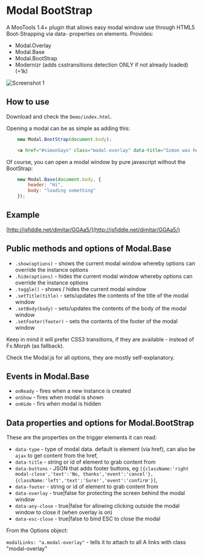 Modal BootStrap
===============

A MooTools 1.4+ plugin that allows easy modal window use through HTML5 Boot-Strapping via data- properties on elements.
Provides:

  - Modal.Overlay
  - Modal.Base
  - Modal.BootStrap
  - Modernizr (adds csstransitions detection ONLY if not already loaded) (+1k)

![Screenshot 1](http://fragged.org/img/Modal.BootStrap.png)

How to use
----------

Download and check the `Demo/index.html`.

Opening a modal can be as simple as adding this:

```javascript
    new Modal.BootStrap(document.body);
```

```HTML
    <a href="#simonSays" class="modal-overlay" data-title="Simon was here">Load contents of id=simonSays into a modal</a>`
```

Of course, you can open a modal window by pure javascript without the BootStrap:

```javascript
    new Modal.Base(document.body, {
        header: "Hi",
        body: "loading something"
    });
```

Example
-------

[http://jsfiddle.net/dimitar/GGAa5/](http://jsfiddle.net/dimitar/GGAa5/)


Public methods and options of Modal.Base
----------------------------------------

- `.show(options)` - shows the current modal window whereby options can override the instance options
- `.hide(options)` - hides the current modal window whereby options can override the instance options
- `.toggle()` - shows / hides the current modal window
- `.setTitle(title)` - sets/updates the contents of the title of the modal window
- `.setBody(body)` - sets/updates the contents of the body of the modal window
- `.setFooter(footer)` - sets the contents of the footer of the modal window

Keep in mind it will prefer CSS3 transitions, if they are available - instead of Fx.Morph (as fallback).

Check the Modal.js for all options, they are mostly self-explanatory.

Events in Modal.Base
--------------------

- `onReady` - fires when a new instance is created
- `onShow` - fires when modal is shown
- `onHide` - firs when modal is hidden

Data properties and options for Modal.BootStrap
-----------------------------------------------

These are the properties on the trigger elements it can read:

- `data-type` - type of modal data. default is element (via href), can also be `ajax` to get content from the href,
- `data-title` - string or id of element to grab content from
- `data-buttons` - JSON that adds footer buttons, eg `[{className:'right modal-close','text':'No, thanks','event':'cancel'},{className:'left','text':'Sure!','event':'confirm'}]`,
- `data-footer` - string or id of element to grab content from
- `data-overlay` - true|false for protecting the screen behind the modal window
- `data-any-close` - true|false for allowing clicking outside the modal window to close it (when overlay is on)
- `data-esc-close` - true|false to bind ESC to close the modal

From the Options object:

`modalLinks: "a.modal-overlay"` - tells it to attach to all A links with class "modal-overlay"

